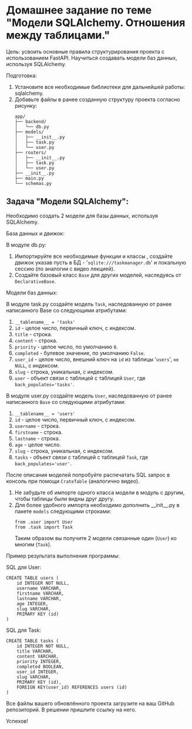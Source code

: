 # Домашнее задание по теме "Модели SQLAlchemy. Отношения между таблицами."


Цель: усвоить основные правила структурирования проекта с использованием
FastAPI. Научиться создавать модели баз данных, используя SQLAlchemy.

Подготовка:
1. Установите все необходимые библиотеки для дальнейшей работы:
   sqlalchemy.
2. Добавьте файлы в ранее созданную структуру проекта согласно
   рисунку:
   ```
   app/
   ├── backend/
   │   └── db.py
   ├── models/
   │   ├── __init__.py
   │   ├── task.py
   │   └── user.py
   ├── routers/
   │   ├── __init__.py
   │   ├── task.py
   │   └── user.py
   ├── __init__.py
   ├── main.py
   └── schemas.py
   ```

## Задача "Модели SQLAlchemy":

Необходимо создать 2 модели для базы данных, используя SQLAlchemy.

База данных и движок:

В модуле db.py:
1. Импортируйте все необходимые функции и классы , создайте движок
   указав пусть в БД - '```sqlite:///taskmanager.db```' и локальную сессию
   (по аналогии с видео лекцией).
2. Создайте базовый класс ```Base``` для других моделей, наследуясь от
   ```DeclarativeBase```.

Модели баз данных:

В модуле task.py создайте модель ```Task```, наследованную от ранее
написанного Base со следующими атрибутами:
1. ```__tablename__ = 'tasks'```
2. ```id``` - целое число, первичный ключ, с индексом.
3. ```title``` - строка.
4. ```content``` - строка.
5. ```priority``` - целое число, по умолчанию ```0```.
6. ```completed``` - булевое значение, по умолчанию ```False```.
7. ```user_id``` - целое число, внешний ключ на ```id``` из таблицы
   '```users```', ```не NULL```, с индексом.
8. ```slug``` - строка, уникальная, с индексом.
9. ```user``` - объект связи с таблицей с таблицей ```User```, где
   ```back_populates='tasks'```.

В модуле user.py создайте модель ```User```, наследованную от ранее
написанного ```Base``` со следующими атрибутами:
1. ```__tablename__ = 'users'```
2. ```id``` - целое число, первичный ключ, с индексом.
3. ```username``` - строка.
4. ```firstname``` - строка.
5. ```lastname``` - строка.
6. ```age``` - целое число.
7. ```slug``` - строка, уникальная, с индексом.
8. ```tasks``` - объект связи с таблицей с таблицей ```Task```, где
   ```back_populates='user'```.

После описания моделей попробуйте распечатать SQL запрос в консоль при
помощи ```CrateTable``` (аналогично видео).
1. Не забудьте об импорте одного класса модели в модуль с другим,
   чтобы таблицы были видны друг другу.
2. Для более удобного импорта необходимо дополнить \_\_init__.py в
   пакете ```models``` следующими строками:
   ```
   from .user import User
   from .task import Task
   ```
   Таким образом вы получите 2 модели связанные один (```User```) ко
   многим (```Task```).

Пример результата выполнения программы:

SQL для User:
```
CREATE TABLE users (
    id INTEGER NOT NULL,
    username VARCHAR,
    firstname VARCHAR,
    lastname VARCHAR,
    age INTEGER,
    slug VARCHAR,
    PRIMARY KEY (id)
)
```

SQL для Task:
```
CREATE TABLE tasks (
    id INTEGER NOT NULL,
    title VARCHAR,
    content VARCHAR,
    priority INTEGER,
    completed BOOLEAN,
    user_id INTEGER,
    slug VARCHAR,
    PRIMARY KEY (id),
    FOREIGN KEY(user_id) REFERENCES users (id)
)
```

Все файлы вашего обновлённого проекта загрузите на ваш GitHub репозиторий.
В решении пришлите ссылку на него.

Успехов!
